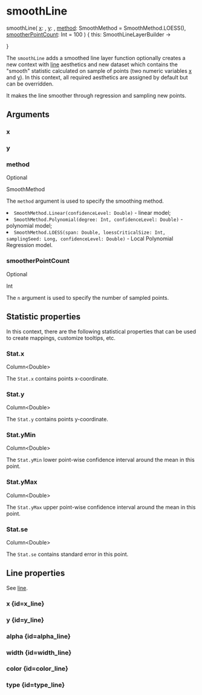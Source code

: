 # smoothLine

<tldr>
<p><format style="bold" color="GoldenRod">
smoothLine</format>(
<a href="#x"><format style="bold" color="CadetBlue">x</format></a>:
<include from="arguments.topic" element-id="signature-of-sample"></include>,
<a href="#y"><format style="bold" color="CadetBlue">y</format></a>:
<include from="arguments.topic" element-id="signature-of-sample"></include>,
<a href="#method"><format style="bold" color="DarkGray">method</format></a>: SmoothMethod = SmoothMethod.LOESS(),
<a href="#smootherpointcount"><format style="bold" color="DarkGray">smootherPointCount</format></a>: Int = 100
) <format style="italic">{ this: SmoothLineLayerBuilder -></format></p>
<include from = "interfaces.topic" element-id="interface-of-line"></include>
<format style="italic">}</format>
</tldr>

The `smoothLine` adds a smoothed line layer
function optionally creates a new context with [line](https://kotlin.github.io/kandy/line-api.html) 
aesthetics and new dataset
which contains the "smooth" statistic calculated on sample of points 
(two numeric variables [x](#x) and [y](#y)).
In this context, all required aesthetics are assigned by default but can be overridden.

It makes the line smoother through regression and sampling new points.


## Arguments

### x

<include from="arguments.topic" element-id="x-argument"/>

### y

<include from="arguments.topic" element-id="y-argument"/>


### method

<p> <format style="superscript" color="LightSlateGray">Optional</format> </p>
<p> <format style="superscript" color="#E8488B">SmoothMethod</format></p>
<p> 
The <code>method</code> argument is used to specify 
the smoothing method.</p>

<list>
<li>
<code>SmoothMethod.Linear(confidenceLevel: Double)</code> - linear model;
</li>
<li>
<code>SmoothMethod.Polynomial(degree: Int, confidenceLevel: Double)</code> - polynomial model;
</li>
<li>
<code>SmoothMethod.LOESS(span: Double, loessCriticalSize: Int, samplingSeed: Long, confidenceLevel: Double)</code> 
- Local Polynomial Regression model.
</li>
</list>

### smootherPointCount

<p><format style="superscript" color="LightSlateGray">Optional</format> </p>
<p> <format style="superscript" color="#E8488B">Int</format></p>
<p> 
The <code>n</code> argument is used to specify 
the number of sampled points.
</p>

## Statistic properties

In this context, there are the following statistical properties that can be used
to create mappings, customize tooltips, etc.

### Stat.x

<p><format style="superscript" color="#E8488B">Column&lt;Double></format></p>
<p>The <code>Stat.x</code> contains points x-coordinate. 
</p>

### Stat.y

<p><format style="superscript" color="#E8488B">Column&lt;Double></format></p>
<p>The <code>Stat.y</code> contains points y-coordinate. 
</p>

### Stat.yMin

<p><format style="superscript" color="#E8488B">Column&lt;Double></format></p>
<p>The <code>Stat.yMin</code> lower point-wise confidence interval around the mean in this point.
</p>

### Stat.yMax

<p><format style="superscript" color="#E8488B">Column&lt;Double></format></p>
<p>The <code>Stat.yMax</code> upper point-wise confidence interval around the mean in this point.
</p>

### Stat.se

<p><format style="superscript" color="#E8488B">Column&lt;Double></format></p>
<p>The <code>Stat.se</code> contains standard error in this point.
</p>

## Line properties

See [line](https://kotlin.github.io/kandy/line-api.html).

### x {id=x_line}

<include from="properties.topic" element-id="x-property"/>

### y {id=y_line}

<include from="properties.topic" element-id="y-property"/>

### alpha {id=alpha_line}

<include from="properties.topic" element-id="alpha-property"/>

### width {id=width_line}

<include from="properties.topic" element-id="widthAsSize-property"/>

### color {id=color_line}

<include from="properties.topic" element-id="color-property"/>

### type {id=type_line}

<include from="properties.topic" element-id="type-property"/>
